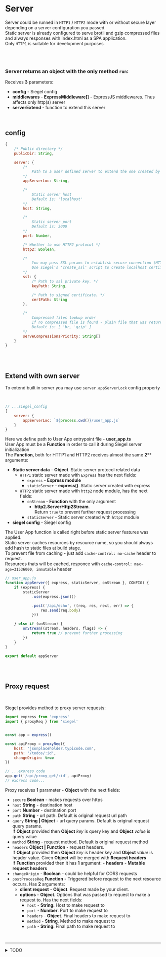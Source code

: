 # Server

Server could be runned in `HTTP1` / `HTTP2` mode with or without secure layer depending on a server configuration you passed.<br />
Static server is already configured to serve brotli and gzip compressed files and always responses with index.html as a SPA application.<br />
Only `HTTP1` is suitable for development purposes<br />

<br/><br/>


### Server returns an object with the only method `run`:

Receives **3** parameters:
- **config** - Siegel config
- **middlewares** - **ExpressMiddleware[]** - ExpressJS middlewares. Thus affects only http(s) server
- **serverExtend** - function to extend this server

<br/>

## config

```js
{   
    /* Public directory */
    publicDir: String,

    server: {
        /*
            Path to a user defined server to extend the one created by Siegel
        */
        appServerLoc: String,

        /*
            Static server host
            Default is: 'localhost'
        */
        host: String,

        /*
            Static server port
            Default is: 3000
        */
        port: Number,

        /* Whether to use HTTP2 protocol */
        http2: Boolean,

        /*
            You may pass SSL params to establish secure connection (HTTPS HTTP2S)
            Use siegel's 'create_ssl' script to create localhost certificate
        */
        ssl: {
            /* Path to ssl private key. */
            keyPath: String,

            /* Path to signed certificate. */
            certPath: String
        },

        /*
            Compressed files lookup order
            If no compressed file is found - plain file that was returned 
            Default is: [ 'br, 'gzip' ]
        */
        serveCompressionsPriority: String[]
    }
}
```



<br /><br />

## Extend with own server

To extend built in server you may use `server.appServerLock` config property 

<br />

```js
// ...siegel_config
{
    server: {
        appServerLoc: `${process.cwd()}/user_app.js`
    }
}
```

Here we define path to User App entrypoint file - **user_app.ts**<br />
User App must be a **Function** in order to call it during Siegel server initialization<br />
The **Function**, both for HTTP1 and HTTP2 receives almost the same **2**** arguments:
- **Static server data** - **Object**. Static server protocol related data<br />
    - `HTTP1` static server made with `Express` has the next fields:
        - `express` - **Express module**
        - `staticServer` - **express()**. Static server created with express
    - `HTTP2` static server made with `http2` node module, has the next fields:
        - `onStream` - **Function** with the only argument
            - **http2.ServerHttp2Stream**.<br />
            Return `true` to prevent further request processing
        - `staticServer` - Static server created with `http2` module
- **siegel config** - Siegel config

The User App function is called right before static server features was applied.<br />
Static server caches resources by resource name, so you should always add hash to static files at build stage.<br />
To prevent file from caching - just add `cache-control: no-cache` header to request.<br />
Resources thats will be cached, responce with `cache-control: max-age=31536000, immutable` header


```js
// user_app.js
function appServer({ express, staticServer, onStream }, CONFIG) {
    if (express) {
        staticServer
            .use(express.json())

            .post('/api/echo', ((req, res, next, err) => {
                res.send(req.body)
            }))

    } else if (onStream) {
        onStream((stream, headers, flags) => {
            return true // prevent further processing
        })
    }
}

export default appServer
```


<br /><br />

## Proxy request

<br/>

Siegel provides method to proxy server requests:

```js
import express from 'express'
import { proxyReq } from 'siegel'


const app = express()

const apiProxy = proxyReq({
    host: 'jsonplaceholder.typicode.com',
    path: '/todos/:id',
    changeOrigin: true
})

// ...exoress code
app.get('/api/proxy_get/:id', apiProxy)
// exoress code...
```


Proxy receives **1** parameter - **Object** with the next fields:
- `secure` **Boolean** - makes requests over https
- `host` **String** - destination host
- `port` **Number** - destination port
- `path` **String** - url path. Default is original request url path
- `query` **String | Object** - url query params. Default is original request query params.<br />
    If **Object** provided then **Object** _key_ is query key and **Object** _value_ is query value
- `method` **String** - request method. Default is original request method
- `headers` **Object | Function** - request headers.<br />
    If **Object** provided then **Object** _key_ is header key and **Object** _value_ is header value. Given **Object** will be merged with **Request headers**<br />
    If **Function** provided then it has **1** argument:
        - **headers** - **Mutable request headers**
- `changeOrigin` - **Boolean** - could be helpful for CORS requests
- `postProcessReq` **Function** - Triggered before request to the next resource occurs. Has **2** arguments:
    - **client request** - **Object**. Request made by your client.
    - **options** - **Object**. Options that was passed to request to make a request to. Has the next fields:
        - `host` - **String**. Host to make request to
        - `port` - **Number**. Port to make request to
        - `headers` - **Object**. Final headers to make request to
        - `method` - **String**. Method to make request to
        - `path` - **String**. Final path to make request to


<br /><hr />
<details>
    <summary>TODO</summary>
    - Compatible HTTP1 and HTTP2 static server<br />
    - SEO for crawlers (pages prebuild or build on the fly)<br />
    - TS<br />
    - Isomorphic API?
</details>